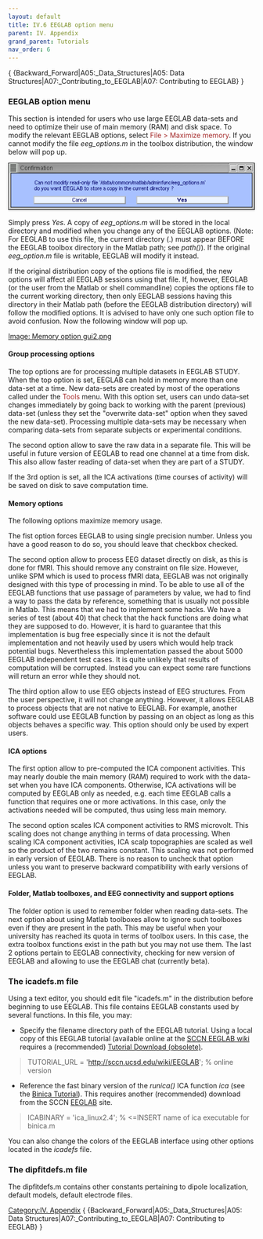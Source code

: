 ```yaml
---
layout: default
title: IV.6 EEGLAB option menu
parent: IV. Appendix
grand_parent: Tutorials
nav_order: 6
---
```


{ {Backward_Forward\|A05:_Data_Structures\|A05: Data
Structures\|A07:_Contributing_to_EEGLAB\|A07: Contributing to EEGLAB} }

### EEGLAB option menu

This section is intended for users who use large EEGLAB data-sets and
need to optimize their use of main memory (RAM) and disk space. To
modify the relevant EEGLAB options, select <font color = brown>File \>
Maximize memory</font>. If you cannot modify the file *eeg_options.m* in
the toolbox distribution, the window below will pop up.



![Image:Option1.gif ](/assets/images/Option1.gif)



Simply press *Yes*. A copy of *eeg_options.m* will be stored in the
local directory and modified when you change any of the EEGLAB options.
(Note: For EEGLAB to use this file, the current directory (.) must
appear BEFORE the EEGLAB toolbox directory in the Matlab path; see
*path()*). If the original *eeg_option.m* file is writable, EEGLAB will
modify it instead.


If the original distribution copy of the options file is modified, the
new options will affect all EEGLAB sessions using that file. If,
however, EEGLAB (or the user from the Matlab or shell commandline)
copies the options file to the current working directory, then only
EEGLAB sessions having this directory in their Matlab path (before the
EEGLAB distribution directory) will follow the modified options. It is
advised to have only one such option file to avoid confusion. Now the
following window will pop up.



[Image: Memory option gui2.png
](/assets/images/_memory_option_gui2.png)


#### Group processing options


The top options are for processing multiple datasets in EEGLAB STUDY.
When the top option is set, EEGLAB can hold in memory more than one
data-set at a time. New data-sets are created by most of the operations
called under the <font color=brown>Tools</font> menu. With this option
set, users can undo data-set changes immediately by going back to
working with the parent (previous) data-set (unless they set the
"overwrite data-set" option when they saved the new data-set).
Processing multiple data-sets may be necessary when comparing data-sets
from separate subjects or experimental conditions.


The second option allow to save the raw data in a separate file. This
will be useful in future version of EEGLAB to read one channel at a time
from disk. This also allow faster reading of data-set when they are part
of a STUDY.


If the 3rd option is set, all the ICA activations (time courses of
activity) will be saved on disk to save computation time.

#### Memory options

The following options maximize memory usage.


The fist option forces EEGLAB to using single precision number. Unless
you have a good reason to do so, you should leave that checkbox checked.


The second option allow to process EEG dataset directly on disk, as this
is done for fMRI. This should remove any constraint on file size.
However, unlike SPM which is used to process fMRI data, EEGLAB was not
originally designed with this type of processing in mind. To be able to
use all of the EEGLAB functions that use passage of parameters by value,
we had to find a way to pass the data by reference, something that is
usually not possible in Matlab. This means that we had to implement some
hacks. We have a series of test (about 40) that check that the hack
functions are doing what they are supposed to do. However, it is hard to
guarantee that this implementation is bug free especially since it is
not the default implementation and not heavily used by users which would
help track potential bugs. Nevertheless this implementation passed the
about 5000 EEGLAB independent test cases. It is quite unlikely that
results of computation will be corrupted. Instead you can expect some
rare functions will return an error while they should not.


The third option allow to use EEG objects instead of EEG structures.
From the user perspective, it will not change anything. However, it
allows EEGLAB to process objects that are not native to EEGLAB. For
example, another software could use EEGLAB function by passing on an
object as long as this objects behaves a specific way. This option
should only be used by expert users.

#### ICA options


The first option allow to pre-computed the ICA component activities.
This may nearly double the main memory (RAM) required to work with the
data-set when you have ICA components. Otherwise, ICA activations will
be computed by EEGLAB only as needed, e.g. each time EEGLAB calls a
function that requires one or more activations. In this case, only the
activations needed will be computed, thus using less main memory.


The second option scales ICA component activities to RMS microvolt. This
scaling does not change anything in terms of data processing. When
scaling ICA component activities, ICA scalp topographies are scaled as
well so the product of the two remains constant. This scaling was not
performed in early version of EEGLAB. There is no reason to uncheck that
option unless you want to preserve backward compatibility with early
versions of EEGLAB.

#### Folder, Matlab toolboxes, and EEG connectivity and support options


The folder option is used to remember folder when reading data-sets. The
next option about using Matlab toolboxes allow to ignore such toolboxes
even if they are present in the path. This may be useful when your
university has reached its quota in terms of toolbox users. In this
case, the extra toolbox functions exist in the path but you may not use
them. The last 2 options pertain to EEGLAB connectivity, checking for
new version of EEGLAB and allowing to use the EEGLAB chat (currently
beta).

### The icadefs.m file

Using a text editor, you should edit file "icadefs.m" in the
distribution before beginning to use EEGLAB. This file contains EEGLAB
constants used by several functions. In this file, you may:

-   Specify the filename directory path of the EEGLAB tutorial. Using a
    local copy of this EEGLAB tutorial (available online at the [SCCN
    EEGLAB wiki](/EEGLAB "wikilink") requires a (recommended) [Tutorial
    Download
    (obsolete)](http://www.sccn.ucsd.edu/eeglab/download/eeglabtutorial.tar.gz).

> TUTORIAL_URL = '<http://sccn.ucsd.edu/wiki/EEGLAB>'; % online version

-   Reference the fast binary version of the *runica()* ICA function
    *ica* (see the [Binica
    Tutorial](/Chapter_09:_Decomposing_Data_Using_ICA "wikilink")). This
    requires another (recommended) download from the SCCN
    [EEGLAB](http://sccn.ucsd.edu/eeglab/binica) site.

> ICABINARY = 'ica_linux2.4'; % \<=INSERT name of ica executable for
> binica.m

You can also change the colors of the EEGLAB interface using other
options located in the *icadefs* file.

### The dipfitdefs.m file

The dipfitdefs.m contains other constants pertaining to dipole
localization, default models, default electrode files.

[Category:IV. Appendix](/Category:IV._Appendix "wikilink") {
{Backward_Forward\|A05:_Data_Structures\|A05: Data
Structures\|A07:_Contributing_to_EEGLAB\|A07: Contributing to EEGLAB} }
